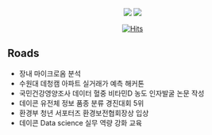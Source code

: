 <div align='center'>
  <img src="https://img.shields.io/badge/Python-3776AB?style=flat&logo=Python&logoColor=white"/>
  <img src="https://img.shields.io/badge/GitHub-181717?style=flat&logo=GitHub&logoColor=white"/>    
</div>

<div align='center'>
  
  [![Hits](https://hits.seeyoufarm.com/api/count/incr/badge.svg?url=https%3A%2F%2Fgithub.com%2FTaeyoungleee&count_bg=%23ABD58C&title_bg=%23555555&icon=&icon_color=%23E7E7E7&title=hits&edge_flat=false)](https://hits.seeyoufarm.com)

</div>

## Roads
- 장내 마이크로옴 분석
- 수원대 데청캠 아파트 실거래가 예측 해커톤
- 국민건강영양조사 데이터 혈중 비타민D 농도 인자발굴 논문 작성
- 데이콘 유전체 정보 품종 분류 경진대회 5위
- 환경부 청년 서포터즈 환경보전협회장상 입상
- 데이콘 Data science 실무 역량 강화 교육

<!--
**Taeyoungleee/Taeyoungleee** is a ✨ _special_ ✨ repository because its `README.md` (this file) appears on your GitHub profile.

Here are some ideas to get you started:

- 🔭 I’m currently working on ...
- 🌱 I’m currently learning ...
- 👯 I’m looking to collaborate on ...
- 🤔 I’m looking for help with ...
- 💬 Ask me about ...
- 📫 How to reach me: ...
- 😄 Pronouns: ...
- ⚡ Fun fact: ...
-->
